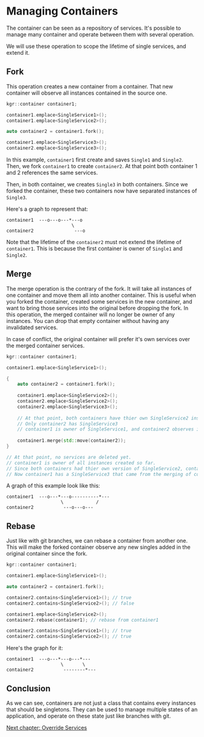 Managing Containers
===================

The container can be seen as a repository of services.
It's possible to manage many container and operate between them with several operation.

We will use these operation to scope the lifetime of single services, and extend it.

## Fork

This operation creates a new container from a container. That new container will observe all instances contained in the source one.

```c++
kgr::container container1;

container1.emplace<SingleService1>();
container1.emplace<SingleService2>();

auto container2 = container1.fork();

container1.emplace<SingleService3>();
container2.emplace<SingleService3>();
```

In this example, `container1` first create and saves `Single1` and `Single2`. Then, we fork `container1` to create `container2`.
At that point both container 1 and 2 references the same services.

Then, in both container, we creates `Single3` in both containers. Since we forked the container, these two containers now have separated instances of `Single3`.

Here's a graph to represent that:

    container1  ---o---o---*---o
                            \
    container2               ---o

Note that the lifetime of the `container2` must not extend the lifetime of `container1`.
This is because the first container is owner of `Single1` and `Single2`.

## Merge

The merge operation is the contrary of the fork. It will take all instances of one container and move them all into another container.
This is useful when you forked the container, created some services in the new container, and want to bring those services into the original before dropping the fork.
In this operation, the merged container will no longer be owner of any instances. You can drop that empty container without having any invalidated services.

In case of conflict, the original container will prefer it's own services over the merged container services.

```c++
kgr::container container1;

container1.emplace<SingleService1>();

{
	auto container2 = container1.fork();
	
	container1.emplace<SingleService2>();
	container2.emplace<SingleService2>();
	container2.emplace<SingleService3>();
	
	// At that point, both containers have thier own SingleService2 instance.
	// Only container2 has SingleService3
	// container1 is owner of SingleService1, and container2 observes it.
	
	container1.merge(std::move(container2));
}

// At that point, no services are deleted yet.
// container1 is owner of all instances created so far.
// Since both containers had thier own version of SingleService2, container1 kept his own instance.
// Now container1 has a SingleService3 that came from the merging of container2 into it.
```

A graph of this example look like this:

    container1  ---o---*---o----------*---
                        \            /
    container2           ---o---o---

## Rebase

Just like with git branches, we can rebase a container from another one.
This will make the forked container observe any new singles added in the original container since the fork.

```c++
kgr::container container1;

container1.emplace<SingleService1>();

auto container2 = container1.fork();

container2.contains<SingleService1>(); // true
container2.contains<SingleService2>(); // false

container1.emplace<SingleService2>();
container2.rebase(container1); // rebase from container1

container2.contains<SingleService1>(); // true
container2.contains<SingleService2>(); // true
```

Here's the graph for it:

    container1  ---o---*---o---*---
                        \       \
    container2           --------*---

## Conclusion

As we can see, containers are not just a class that contains every instances that should be singletons.
They can be used to manage multiple states of an application, and operate on these state just like branches with git.

[Next chapter: Override Services](section03_override.md)
